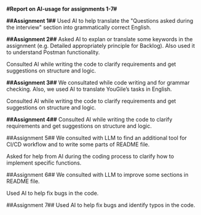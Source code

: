 **#Report on AI-usage for assignments 1-7#**

**##Assignment 1##**
Used AI to help translate the "Questions asked during the interview" section into grammatically correct English.

**##Assignment 2##**
Asked AI to explan or translate some keywords in the assignment (e.g. Detailed appropriately principle for Backlog). Also used it to understand Postman functionality.

Consulted AI while writing the code to clarify requirements and get suggestions on structure and logic.

**##Assignment 3##**
We consultated while code writing and for grammar checking. Also, we used AI to translate YouGile’s tasks in English.

Consulted AI while writing the code to clarify requirements and get suggestions on structure and logic.

**##Assignment 4##**
Consulted AI while writing the code to clarify requirements and get suggestions on structure and logic.

##Assignment 5##
We consulted with LLM to find an additional tool for CI/CD workflow and to write some parts of README file.

Asked for help from AI during the coding process to clarify how to implement specific functions.

##Assignment 6##
We consulted with LLM to improve some sections in README file.

Used AI to help fix bugs in the code.

##Assignment 7##
Used AI to help fix bugs and identify typos in the code.